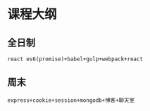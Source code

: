 # 课程大纲
## 全日制
```
react es6(promise)+babel+gulp+webpack+react
```
## 周末
```
express+cookie+session+mongodb+博客+聊天室
```

